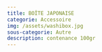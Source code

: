 ```yaml
---
title: BOÎTE JAPONAISE
categorie: Accessoire
img: /assets/washibox.jpg
sous-categorie: Autre
description: contenance 100gr
---
```


